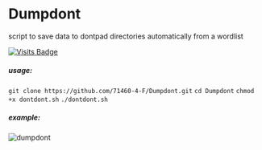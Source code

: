 # Dumpdont
script to save data to dontpad directories automatically from a wordlist

[![Visits Badge](https://badges.pufler.dev/visits/71460-4-F/Dumpdont)](https://badges.pufler.dev)

##### usage:
`git clone https://github.com/71460-4-F/Dumpdont.git`
`cd Dumpdont`
`chmod +x dontdont.sh`
`./dontdont.sh`

##### example:
![dumpdont](https://user-images.githubusercontent.com/38273600/145684372-151456f9-ff22-4842-a0d8-6c9577af4df7.gif)

